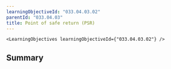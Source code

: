 ```yaml
---
learningObjectiveId: "033.04.03.02"
parentId: "033.04.03"
title: Point of safe return (PSR)
---
```


```tsx eval
<LearningObjectives learningObjectiveId={"033.04.03.02"} />
```

## Summary
